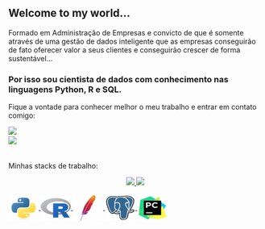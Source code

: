 ## Welcome to my world...

Formado em Administração de Empresas e convicto de que é somente através de uma gestão de dados inteligente que as empresas conseguirão de fato oferecer valor a seus clientes e conseguirão crescer de forma sustentável...

### Por isso sou cientista de dados com conhecimento nas linguagens Python, R e SQL.

Fique a vontade para conhecer melhor o meu trabalho e entrar em contato comigo:

<a href="https://www.linkedin.com/in/ingoreichertjr" target="_blank">
<img src="https://img.shields.io/badge/-LinkedIn-%230077B5?style=for-the-badge&logo=linkedin&logoColor=white" target="_blank">
</a>
<br>
<a href="https://medium.com/@ingoreichertjr" target="_blank">
<img src="https://user-images.githubusercontent.com/80931224/223973814-4aae1890-5da0-4ed9-b1d0-cb79e099f751.png">
</a>
<br>
<br>

Minhas stacks de trabalho:
<div align="center">
  <a href="https://github.com/ingoreichertjr">
  <img height="180em" src="https://github-readme-stats.vercel.app/api?username=ingoreichertjr&show_icons=true&theme=dark&include_all_commits=true&count_private=true"/>
  <img height="180em" src="https://github-readme-stats.vercel.app/api/top-langs/?username=ingoreichertjr&layout=compact&langs_count=7&theme=dark"/>
</div>
  <div style="display: inline_block"><br>
  <img align="center" alt="Ingo-Python" height="50" width="60" src="https://raw.githubusercontent.com/devicons/devicon/master/icons/python/python-original.svg">
  <img align="center" alt="Ingo-R" height="50" width="60" src="https://raw.githubusercontent.com/devicons/devicon/master/icons/r/r-original.svg">
  <img align="center" alt="Ingo-Apache" height="50" width="60" src="https://raw.githubusercontent.com/devicons/devicon/master/icons/apache/apache-original.svg">
  <img align="center" alt="Ingo-Postgres" height="50" width="60" src="https://raw.githubusercontent.com/devicons/devicon/master/icons/postgresql/postgresql-original.svg">
  <img align="center" alt="Ingo-Postgres" height="50" width="60" src="https://raw.githubusercontent.com/devicons/devicon/master/icons/pycharm/pycharm-original.svg">

